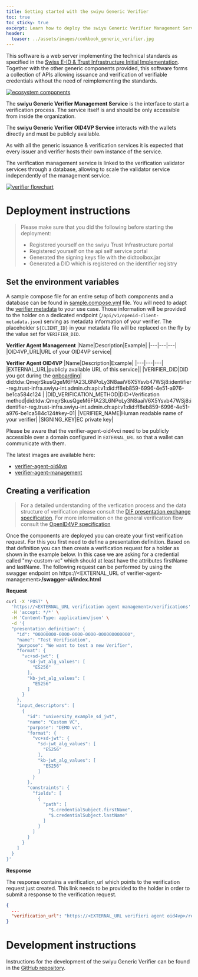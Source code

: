 ```yaml
---
title: Getting started with the swiyu Generic Verifier
toc: true
toc_sticky: true
excerpt: Learn how to deploy the swiyu Generic Verifier Management Service
header:
  teaser: ../assets/images/cookbook_generic_verifier.jpg
---
```


This software is a web server implementing the technical standards as specified in the [Swiss E-ID & Trust Infrastructure Initial Implementation](https://swiyu-admin-ch.github.io/initial-technology/). Together with the other generic components provided, this software forms a collection of APIs allowing issuance and verification of verifiable credentials without the need of reimplementing the standards.

[![ecosystem components](../../assets/images/components.png)](../../assets/images/components.png)

The **swiyu Generic Verifier Management Service** is the interface to start a verification process. The service itself is and should be only accessible from inside the organization.

The **swiyu Generic Verifier OID4VP Service** interacts with the wallets directly and must be publicly available.

As with all the generic issuance & verification services it is expected that every issuer and verifier hosts their own instance of the service.

The verification management service is linked to the verification validator services through a database, allowing to scale the validator service independently of the management service.

[![verifier flowchart](../../assets/images/cookbook_generic_verifier_model.png)](../../assets/images/cookbook_generic_verifier_model.png)

# Deployment instructions

> Please make sure that you did the following before starting the deployment:
> - Registered yourself on the swiyu Trust Infrastructure portal
> - Registered yourself on the api self service portal
> - Generated the signing keys file with the didtoolbox.jar
> - Generated a DID which is registered on the identifier registry


## Set the environment variables

A sample compose file for an entire setup of both components and a database can be found in [sample.compose.yml](https://github.com/swiyu-admin-ch/eidch-verifier-agent-management/blob/main/sample.compose.yml) file. You will need to adapt the
[verifier metadata](https://github.com/swiyu-admin-ch/eidch-verifier-agent-management/blob/main/sample.compose.yml#L35) to your use case.
Those information will be provided to the holder on a dedicated endpoint (`/api/v1/openid-client-metadata.json`) serving as metadata information of your verifier.
The placeholder `${CLIENT_ID}` in your metadata file will be replaced on the fly by the value set for `VERIFIER_DID`.

**Verifier Agent Management**
|Name|Description|Example|
|---|---|---|
|OID4VP_URL|URL of your OID4VP service|

**Verifier Agent OID4VP**
|Name|Description|Example|
|---|---|---|
|EXTERNAL_URL|publicly available URL of this service||
|VERIFIER_DID|DID you got during the [onboarding](https://swiyu-admin-ch.github.io/cookbooks/onboarding-base-and-trust-registry/#create-a-did-or-create-the-did-log-you-need-to-continue)| did:tdw:QmejrSkusQgeM6FfA23L6NPoLy3N8aaiV6X5Ysvb47WSj8:identifier-reg.trust-infra.swiyu-int.admin.ch:api:v1:did:ff8eb859-6996-4e51-a976-be1ca584c124 |
|DID_VERIFICATION_METHOD|DID+Verification method|did:tdw:QmejrSkusQgeM6FfA23L6NPoLy3N8aaiV6X5Ysvb47WSj8:identifier-reg.trust-infra.swiyu-int.admin.ch:api:v1:did:ff8eb859-6996-4e51-a976-be1ca584c124#key-01|
|VERIFIER_NAME|Human readable name of your verifier|
|SIGNING_KEY|EC private key|


Please be aware that the verifier-agent-oid4vci need to be publicly accessible over a domain configured in `EXTERNAL_URL` so that a wallet can communicate with them.

The latest images are available here:
- [verifier-agent-oid4vp](https://github.com/orgs/swiyu-admin-ch/packages/container/package/eidch-verifier-agent-oid4vp)
- [verifier-agent-management](https://github.com/orgs/swiyu-admin-ch/packages/container/package/eidch-verifier-agent-management)

## Creating a verification

> For a detailed understanding of the verfication process and the data structure of verification please consult the 
> [DIF presentation exchange specification](https://identity.foundation/presentation-exchange/#presentation-definition).
> For more information on the general verification flow consult the [OpenID4VP specification](https://openid.net/specs/openid-4-verifiable-presentations-1_0-20.html)

Once the components are deployed you can create your first verification request. For this you first need to define a presentation
definition. Based on that definition you can then create a verification request for a holder as shown in the example below. 
In this case we are asking for a credential called "my-custom-vc" which should at least have the attributes 
firstName and lastName. The following request can be performed by using the swagger endpoint on https://<EXTERNAL_URL of verifier-agent-management>**/swagger-ui/index.html**

**Request**
```bash
curl -X 'POST' \
  'https://<EXTERNAL_URL verification agent management>/verifications' \
  -H 'accept: */*' \
  -H 'Content-Type: application/json' \
  -d '{
  "presentation_definition": {
    "id": "00000000-0000-0000-0000-000000000000",
    "name": "Test Verification",
    "purpose": "We want to test a new Verifier",
    "format": {
      "vc+sd-jwt": {
        "sd-jwt_alg_values": [
          "ES256"
        ],
        "kb-jwt_alg_values": [
          "ES256"
        ]
      }
    },
    "input_descriptors": [
      {
        "id": "university_example_sd_jwt",
        "name": "Custom VC",
        "purpose": "DEMO vc",
        "format": {
          "vc+sd-jwt": {
            "sd-jwt_alg_values": [
              "ES256"
            ],
            "kb-jwt_alg_values": [
              "ES256"
            ]
          }
        },
        "constraints": {
          "fields": [
            {
              "path": [
                "$.credentialSubject.firstName",
                "$.credentialSubject.lastName"
              ]
            }
          ]
        }
      }
    ]
  }
}'
```
**Response**

The response contains a verification_url which points to the verification request just created. This link needs to be provided to the holder in order to submit a response to the verification request.

```json
{
  ...
  "verification_url": "https://<EXTERNAL_URL verifieri agent oid4vp>/request-object/fc884edd-7667-49e3-b961-04a98e7b5600"
}
```
# Development instructions

Instructions for the development of the swiyu Generic Verifier can be found in the [GitHub repository](https://github.com/swiyu-admin-ch/eidch-verifier-agent-management/blob/main/README.md).
